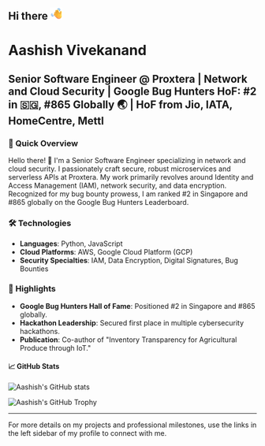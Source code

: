 ## Hi there <img src="https://raw.githubusercontent.com/aashishvanand/aashishvanand/main/Waving%20Hand.png" alt="Waving Hand" width="25" height="25" />

# Aashish Vivekanand
## Senior Software Engineer @ Proxtera | Network and Cloud Security | Google Bug Hunters HoF: #2 in 🇸🇬, #865 Globally 🌏 | HoF from Jio, IATA, HomeCentre, Mettl

### 🎯 Quick Overview
Hello there! 👋 I'm a Senior Software Engineer specializing in network and cloud security. I passionately craft secure, robust microservices and serverless APIs at Proxtera. My work primarily revolves around Identity and Access Management (IAM), network security, and data encryption. Recognized for my bug bounty prowess, I am ranked #2 in Singapore and #865 globally on the Google Bug Hunters Leaderboard.

### 🛠️ Technologies
- **Languages**: Python, JavaScript
- **Cloud Platforms**: AWS, Google Cloud Platform (GCP)
- **Security Specialties**: IAM, Data Encryption, Digital Signatures, Bug Bounties

### 🌟 Highlights
- **Google Bug Hunters Hall of Fame**: Positioned #2 in Singapore and #865 globally.
- **Hackathon Leadership**: Secured first place in multiple cybersecurity hackathons.
- **Publication**: Co-author of "Inventory Transparency for Agricultural Produce through IoT."

#### 📈 GitHub Stats
![Aashish's GitHub stats](https://github-readme-stats.vercel.app/api?username=aashishvanand&show_icons=true&theme=radical)

![Aashish's GitHub Trophy](https://github-profile-trophy.vercel.app/?username=aashishvanand)

---

For more details on my projects and professional milestones, use the links in the left sidebar of my profile to connect with me.



<!--
**aashishvanand/aashishvanand** is a ✨ _special_ ✨ repository because its `README.md` (this file) appears on your GitHub profile.

Here are some ideas to get you started:

- 🔭 I’m currently working on ...
- 🌱 I’m currently learning ...
- 👯 I’m looking to collaborate on ...
- 🤔 I’m looking for help with ...
- 💬 Ask me about ...
- 📫 How to reach me: ...
- 😄 Pronouns: ...
- ⚡ Fun fact: ...
-->
